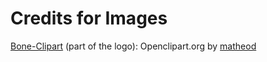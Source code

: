 # Credits for Images

[Bone-Clipart] (part of the logo): Openclipart.org by [matheod](https://openclipart.org/user-detail/matheod)

[Bone-Clipart]: https://openclipart.org/image/800px/svg_to_png/188266/bone.png "Bone Clipart from OpenClipart.org"